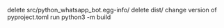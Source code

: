 delete src/python_whatsapp_bot.egg-info/
delete dist/
change version of pyproject.toml
run python3 -m build
